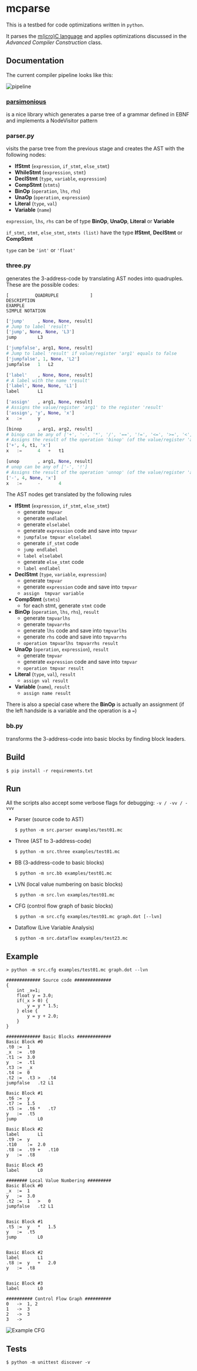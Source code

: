 # mcparse

This is a testbed for code optimizations written in `python`.

It parses the [m(icro)C language](https://github.com/PeterTh/mC) and applies optimizations
discussed in the *Advanced Compiler Construction* class.

## Documentation
The current compiler pipeline looks like this:

![pipeline](/docs/pipeline.png "Pipeline")

### [parsimonious](https://github.com/erikrose/parsimonious) 
is a nice library which generates a parse tree of a grammar defined in EBNF and implements a NodeVisitor pattern

### parser.py
visits the parse tree from the previous stage and creates the AST with the following nodes:
  * **IfStmt** (`expression`, `if_stmt`, `else_stmt`)
  * **WhileStmt** (`expression`, `stmt`)
  * **DeclStmt** (`type`, `variable`, `expression`)
  * **CompStmt** (`stmts`)
  * **BinOp** (`operation`, `lhs`, `rhs`)
  * **UnaOp** (`operation`, `expression`)
  * **Literal** (`type`, `val`)
  * **Variable** (`name`)

   `expression`, `lhs`, `rhs` can be of type **BinOp**, **UnaOp**, **Literal** or **Variable**
   
   `if_stmt`, `stmt`, `else_stmt`, `stmts (list)` have the type **IfStmt**, **DeclStmt** or **CompStmt**
   
   `type` can be `'int'` or `'float'`

### three.py
generates the 3-address-code by translating AST nodes into quadruples. These are the possible codes:

```
[          QUADRUPLE            ]
DESCRIPTION
EXAMPLE
SIMPLE NOTATION
```

```python
['jump'     , None, None, result]
# Jump to label 'result'
['jump', None, None, 'L3']
jump        L3
```
```python
['jumpfalse', arg1, None, result]
# Jump to label 'result' if value/register 'arg1' equals to false
['jumpfalse', 1, None, 'L2']
jumpfalse   1   L2
```
```python
['label'    , None, None, result]
# A label with the name 'result'
['label', None, None, 'L1']
label       L1
```
```python
['assign'   , arg1, None, result]
# Assigns the value/register 'arg1' to the register 'result'
['assign', 'y', None, 'x']
x   :=      y
```
```python
[binop      , arg1, arg2, result]
# binop can be any of ['+', '-', '*', '/', '==', '!=', '<=', '>=', '<', '>']
# Assigns the result of the operation 'binop' (of the value/register 'arg1' and the value/register 'arg2') to the register 'result'
['+', 4, t1, 'x']
x   :=      4   +   t1
```
```python
[unop       , arg1, None, result]
# unop can be any of ['-', '!']
# Assigns the result of the operation 'unnop' (of the value/register 'arg1') to the register 'result'
['-', 4, None, 'x']
x   :=      -       4
```

The AST nodes get translated by the following rules

  * **IfStmt** (`expression`, `if_stmt`, `else_stmt`)
      * generate `tmpvar`
      * generate `endlabel`
      * generate `elselabel`
      * generate `expression` code and save into `tmpvar`
      * `jumpfalse tmpvar elselabel`
      * generate `if_stmt` code
      * `jump endlabel`
      * `label elselabel`
      * generate `else_stmt` code
      * `label endlabel`
  * **DeclStmt** (`type`, `variable`, `expression`)
      * generate `tmpvar`
      * generate `expression` code and save into `tmpvar`
      * `assign  tmpvar variable`
  * **CompStmt** (`stmts`)
      * for each stmt, generate `stmt` code
  * **BinOp** (`operation`, `lhs`, `rhs`), `result`
      * generate `tmpvarlhs`
      * generate `tmpvarrhs`
      * generate `lhs` code and save into `tmpvarlhs`
      * generate `rhs` code and save into `tmpvarrhs`
      * `operation tmpvarlhs tmpvarrhs result`
  * **UnaOp** (`operation`, `expression`), `result`
      * generate `tmpvar`
      * generate `expression` code and save into `tmpvar`
      * `operation tmpvar result`
  * **Literal** (`type`, `val`), `result`
      * `assign val result`
  * **Variable** (`name`), `result`
      * `assign name result`

There is also a special case where the **BinOp** is actually an assignment (if the left handside is a variable and the operation is a `=`)

### bb.py
transforms the 3-address-code into basic blocks by finding block leaders.

## Build
```shell
$ pip install -r requirements.txt
```

## Run
All the scripts also accept some verbose flags for debugging: `-v / -vv / -vvv`


* Parser (source code to AST)
  ```
  $ python -m src.parser examples/test01.mc
  ```
* Three (AST to 3-address-code)
  ```
  $ python -m src.three examples/test01.mc
  ```
* BB (3-address-code to basic blocks)
  ```
  $ python -m src.bb examples/test01.mc
  ```
* LVN (local value numbering on basic blocks)
  ```
  $ python -m src.lvn examples/test01.mc
  ```
* CFG (control flow graph of basic blocks)
  ```
  $ python -m src.cfg examples/test01.mc graph.dot [--lvn]
  ```
* Dataflow (Live Variable Analysis)
  ```
  $ python -m src.dataflow examples/test23.mc
  ```

## Example
```
> python -m src.cfg examples/test01.mc graph.dot --lvn

############# Source code ##############
{
	int _x=1;
	float y = 3.0;
	if(_x > 0) {
		y = y * 1.5;
	} else {
		y = y + 2.0;
	}
}

############# Basic Blocks #############
Basic Block #0
.t0	:=	1
_x	:=	.t0
.t1	:=	3.0
y	:=	.t1
.t3	:=	_x
.t4	:=	0
.t2	:=	.t3	>	.t4
jumpfalse	.t2	L1

Basic Block #1
.t6	:=	y
.t7	:=	1.5
.t5	:=	.t6	*	.t7
y	:=	.t5
jump		L0

Basic Block #2
label		L1
.t9	:=	y
.t10	:=	2.0
.t8	:=	.t9	+	.t10
y	:=	.t8

Basic Block #3
label		L0

######## Local Value Numbering #########
Basic Block #0
_x	:=	1
y	:=	3.0
.t2	:=	1	>	0
jumpfalse	.t2	L1


Basic Block #1
.t5	:=	y	*	1.5
y	:=	.t5
jump		L0


Basic Block #2
label		L1
.t8	:=	y	+	2.0
y	:=	.t8


Basic Block #3
label		L0

########## Control Flow Graph ##########
0	->	1, 2
1	->	3
2	->	3
3	->	
```

![Example CFG](/docs/example.png "Example CFG")


## Tests
```
$ python -m unittest discover -v
```
